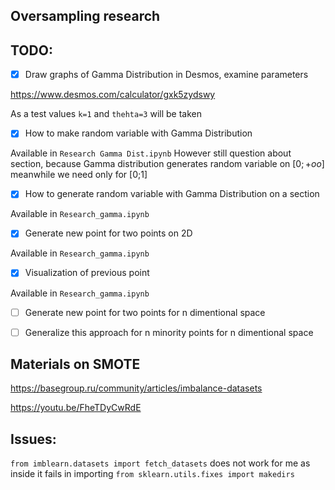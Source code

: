 ## Oversampling research

## TODO:
- [x] Draw graphs of Gamma Distribution in Desmos, examine parameters

https://www.desmos.com/calculator/gxk5zydswy

As a test values `k=1` and `thehta=3` will be taken 

- [x] How to make random variable with Gamma Distribution

Available in `Research Gamma Dist.ipynb`
However still question about section, because Gamma distribution generates random variable on $[0;+oo]$ meanwhile we need only for [0;1]

- [x] How to generate random variable with Gamma Distribution on a section

Available in `Research_gamma.ipynb`

- [x] Generate new point for two points on 2D

Available in `Research_gamma.ipynb`

- [x] Visualization of previous point

Available in `Research_gamma.ipynb`

- [ ] Generate new point for two points for n dimentional space

- [ ] Generalize this approach for n minority points for n dimentional space

## Materials on SMOTE

https://basegroup.ru/community/articles/imbalance-datasets

https://youtu.be/FheTDyCwRdE


## Issues:

`from imblearn.datasets import fetch_datasets` does not work for me as inside it fails in importing `from sklearn.utils.fixes import makedirs`
